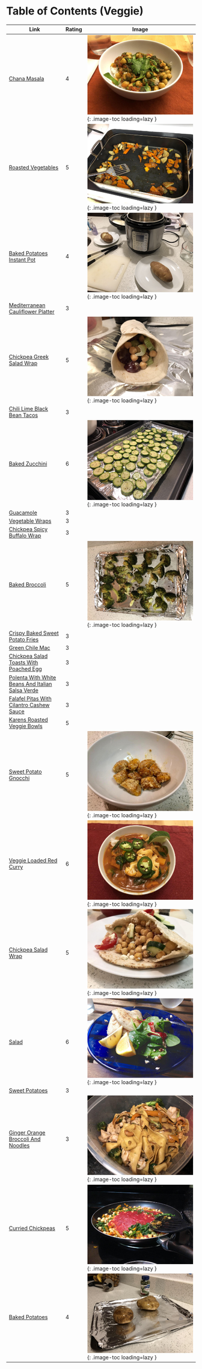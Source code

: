 # Table of Contents (Veggie)

| Link | Rating | Image |
| -- | -- | -- |
| [Chana Masala](../chana_masala) | 4 | ![chana_masala.jpeg](./chana_masala.jpeg){: .image-toc loading=lazy } |
| [Roasted Vegetables](../roasted_vegetables) | 5 | ![roasted_vegetables.jpg](./roasted_vegetables.jpg){: .image-toc loading=lazy } |
| [Baked Potatoes Instant Pot](../baked_potatoes_instant_pot) | 4 | ![baked_potatoes_instant_pot.jpg](./baked_potatoes_instant_pot.jpg){: .image-toc loading=lazy } |
| [Mediterranean Cauliflower Platter](../mediterranean_cauliflower_platter) | 3 | <!-- TODO: Capture image --> |
| [Chickpea Greek Salad Wrap](../chickpea_greek_salad_wrap) | 5 | ![chickpea_greek_salad_wrap.jpeg](./chickpea_greek_salad_wrap.jpeg){: .image-toc loading=lazy } |
| [Chili Lime Black Bean Tacos](../chili_lime_black_bean_tacos) | 3 | <!-- TODO: Capture image --> |
| [Baked Zucchini](../baked_zucchini) | 6 | ![baked_zucchini.jpeg](./baked_zucchini.jpeg){: .image-toc loading=lazy } |
| [Guacamole](../guacamole) | 3 | <!-- TODO: Capture image --> |
| [Vegetable Wraps](../vegetable_wraps) | 3 | <!-- TODO: Capture image --> |
| [Chickpea Spicy Buffalo Wrap](../chickpea_spicy_buffalo_wrap) | 3 | <!-- TODO: Capture image --> |
| [Baked Broccoli](../baked_broccoli) | 5 | ![baked_broccoli.jpg](./baked_broccoli.jpg){: .image-toc loading=lazy } |
| [Crispy Baked Sweet Potato Fries](../crispy_baked_sweet_potato_fries) | 3 | <!-- TODO: Capture image --> |
| [Green Chile Mac](../green_chile_mac) | 3 | <!-- TODO: Capture image --> |
| [Chickpea Salad Toasts With Poached Egg](../chickpea_salad_toasts_with_poached_egg) | 3 | <!-- TODO: Capture image --> |
| [Polenta With White Beans And Italian Salsa Verde](../polenta_with_white_beans_and_italian_salsa_verde) | 3 | <!-- TODO: Capture image --> |
| [Falafel Pitas With Cilantro Cashew Sauce](../falafel_pitas_with_cilantro_cashew_sauce) | 3 | <!-- TODO: Capture image --> |
| [Karens Roasted Veggie Bowls](../karens_roasted_veggie_bowls) | 5 | <!-- TODO: Capture image --> |
| [Sweet Potato Gnocchi](../sweet_potato_gnocchi) | 5 | ![sweet_potato_gnocchi.jpeg](./sweet_potato_gnocchi.jpeg){: .image-toc loading=lazy } |
| [Veggie Loaded Red Curry](../veggie_loaded_red_curry) | 6 | ![veggie_loaded_red_curry.jpeg](./veggie_loaded_red_curry.jpeg){: .image-toc loading=lazy } |
| [Chickpea Salad Wrap](../chickpea_salad_wrap) | 5 | ![chickpea_salad_wrap.jpeg](./chickpea_salad_wrap.jpeg){: .image-toc loading=lazy } |
| [Salad](../salad) | 6 | ![salad.jpg](./salad.jpg){: .image-toc loading=lazy } |
| [Sweet Potatoes](../sweet_potatoes) | 3 | <!-- TODO: Capture image --> |
| [Ginger Orange Broccoli And Noodles](../ginger_orange_broccoli_and_noodles) | 3 | ![ginger_orange_broccoli_and_noodles.jpeg](./ginger_orange_broccoli_and_noodles.jpeg){: .image-toc loading=lazy } |
| [Curried Chickpeas](../curried_chickpeas) | 5 | ![curried_chickpeas.jpg](./curried_chickpeas.jpg){: .image-toc loading=lazy } |
| [Baked Potatoes](../baked_potatoes) | 4 | ![baked_potatoes.jpg](./baked_potatoes.jpg){: .image-toc loading=lazy } |